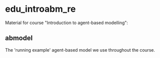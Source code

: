 # edu_introabm_re
Material for course "Introduction to agent-based modelling":

## abmodel
The 'running example' agent-based model we use throughout the course.

